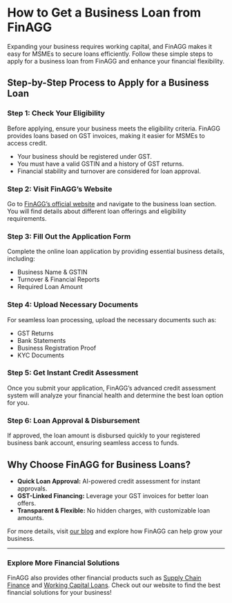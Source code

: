 # How to Get a Business Loan from FinAGG

Expanding your business requires working capital, and FinAGG makes it easy for MSMEs to secure loans efficiently. Follow these simple steps to apply for a business loan from FinAGG and enhance your financial flexibility.

## **Step-by-Step Process to Apply for a Business Loan**

### **Step 1: Check Your Eligibility**
Before applying, ensure your business meets the eligibility criteria. FinAGG provides loans based on GST invoices, making it easier for MSMEs to access credit.

- Your business should be registered under GST.
- You must have a valid GSTIN and a history of GST returns.
- Financial stability and turnover are considered for loan approval.

### **Step 2: Visit FinAGG’s Website**
Go to [FinAGG’s official website](https://finagg.in) and navigate to the business loan section. You will find details about different loan offerings and eligibility requirements.

### **Step 3: Fill Out the Application Form**
Complete the online loan application by providing essential business details, including:

- Business Name & GSTIN
- Turnover & Financial Reports
- Required Loan Amount

### **Step 4: Upload Necessary Documents**
For seamless loan processing, upload the necessary documents such as:

- GST Returns
- Bank Statements
- Business Registration Proof
- KYC Documents

### **Step 5: Get Instant Credit Assessment**
Once you submit your application, FinAGG’s advanced credit assessment system will analyze your financial health and determine the best loan option for you.

### **Step 6: Loan Approval & Disbursement**
If approved, the loan amount is disbursed quickly to your registered business bank account, ensuring seamless access to funds.

## **Why Choose FinAGG for Business Loans?**

- **Quick Loan Approval:** AI-powered credit assessment for instant approvals.
- **GST-Linked Financing:** Leverage your GST invoices for better loan offers.
- **Transparent & Flexible:** No hidden charges, with customizable loan amounts.

For more details, visit [our blog](https://finagg.in/blogs/index.php/2025/02/05/business-loan/) and explore how FinAGG can help grow your business.

---

### **Explore More Financial Solutions**

FinAGG also provides other financial products such as [Supply Chain Finance]((https://finagg.in/blogs/index.php/2024/11/26/supply-chain-financing/)) and [Working Capital Loans](https://finagg.in/blogs/index.php/2024/12/09/working-capital/). Check out our website to find the best financial solutions for your business!

